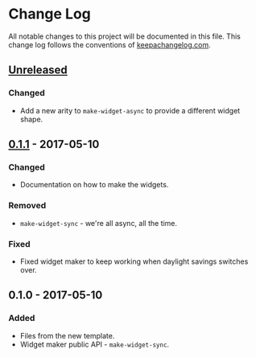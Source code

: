 # Change Log
All notable changes to this project will be documented in this file. This change log follows the conventions of [keepachangelog.com](http://keepachangelog.com/).

## [Unreleased]
### Changed
- Add a new arity to `make-widget-async` to provide a different widget shape.

## [0.1.1] - 2017-05-10
### Changed
- Documentation on how to make the widgets.

### Removed
- `make-widget-sync` - we're all async, all the time.

### Fixed
- Fixed widget maker to keep working when daylight savings switches over.

## 0.1.0 - 2017-05-10
### Added
- Files from the new template.
- Widget maker public API - `make-widget-sync`.

[Unreleased]: https://github.com/your-name/insta-index/compare/0.1.1...HEAD
[0.1.1]: https://github.com/your-name/insta-index/compare/0.1.0...0.1.1
